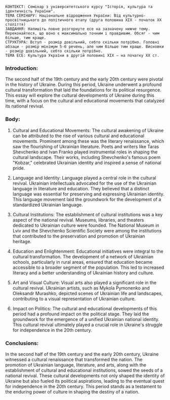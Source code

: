 ```
КОНТЕКСТ: Семінар з університетського курсу "Історія, культура та ідентичність України".
ТЕМА СЕМІНАРУ: Національне відродження України: Від культурно-просвітницького до політичного етапу (друга половина ХІХ - початок ХХ століття)
ЗАВДАННЯ: Напишіть повне розгорнуте есе на зазначену нижче тему. Переконайтеся, що воно є максимально точним і правдивим. Обсяг - чим більше, тим краще.
СТРУКТУРА: Вступ - розмір довільний, себто скільки потрібно. Головні абзаци - розмір мінімум 5-6 речень, але чим більше тим краще. Висновки - розмір довільний, себто скільки потрібно.
ТЕМА ЕСЕ: Культура України в другій половині XIX – на початку XX ст.
```

### Introduction:

The second half of the 19th century and the early 20th century were pivotal in the history of Ukraine. During this period, Ukraine underwent a profound cultural transformation that laid the foundations for its political resurgence. This essay will explore the cultural developments of Ukraine during this time, with a focus on the cultural and educational movements that catalyzed its national revival.

### Body:

1. Cultural and Educational Movements:
   The cultural awakening of Ukraine can be attributed to the rise of various cultural and educational movements. Prominent among these was the literary renaissance, which saw the flourishing of Ukrainian literature. Poets and writers like Taras Shevchenko and Ivan Franko played instrumental roles in shaping the cultural landscape. Their works, including Shevchenko's famous poem "Kobzar," celebrated Ukrainian identity and inspired a sense of national pride.

2. Language and Identity:
   Language played a central role in the cultural revival. Ukrainian intellectuals advocated for the use of the Ukrainian language in literature and education. They believed that a distinct language was essential for preserving and expressing Ukrainian identity. This language movement laid the groundwork for the development of a standardized Ukrainian language.

3. Cultural Institutions:
   The establishment of cultural institutions was a key aspect of the national revival. Museums, libraries, and theaters dedicated to Ukrainian culture were founded. The National Museum in Lviv and the Shevchenko Scientific Society were among the institutions that contributed to the preservation and promotion of Ukrainian heritage.

4. Education and Enlightenment:
   Educational initiatives were integral to the cultural transformation. The development of a network of Ukrainian schools, particularly in rural areas, ensured that education became accessible to a broader segment of the population. This led to increased literacy and a better understanding of Ukrainian history and culture.

5. Art and Visual Culture:
   Visual arts also played a significant role in the cultural revival. Ukrainian artists, such as Mykola Pymonenko and Oleksandr Murashko, depicted scenes of Ukrainian life and landscapes, contributing to a visual representation of Ukrainian culture.

6. Impact on Politics:
   The cultural and educational developments of this period had a profound impact on the political stage. They laid the groundwork for the emergence of a unified Ukrainian national identity. This cultural revival ultimately played a crucial role in Ukraine's struggle for independence in the 20th century.

### Conclusions:

In the second half of the 19th century and the early 20th century, Ukraine witnessed a cultural renaissance that transformed the nation. The promotion of Ukrainian language, literature, and arts, along with the establishment of cultural and educational institutions, sowed the seeds of a national revival. These cultural developments not only shaped the identity of Ukraine but also fueled its political aspirations, leading to the eventual quest for independence in the 20th century. This period stands as a testament to the enduring power of culture in shaping the destiny of a nation.
